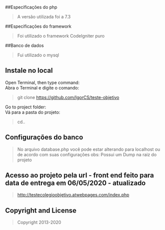 
##Especificações do php
>A versão utilizada foi a 7.3
 
##Especificações do framework
>Foi utilizado o framework CodeIgniter puro

##Banco de dados
>Fui utilizado o mysql

## Instale no local  
Open Terminal, then type command:  
Abra o Terminal e digite o comando:  
> git clone https://github.com/IgorCS/teste-objetivo

Go to project folder:  
Vá para a pasta do projeto:  
> cd..

## Configurações do banco
>No arquivo database.php você pode estar alterando para localhost ou de acordo com suas configurações
obs: Possui um Dump na raiz do projeto 

## Acesso ao projeto pela url - front end feito para data de entrega em 06/05/2020 - atualizado
>http://testecolegioobjetivo.atwebpages.com/index.php

## Copyright and License

>Copyright 2013-2020 
